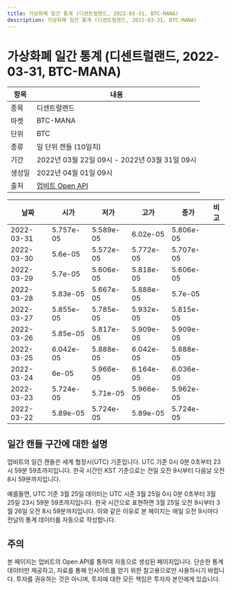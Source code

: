 ```yaml
---
title: 가상화폐 일간 통계 (디센트럴랜드, 2022-03-31, BTC-MANA)
description: 가상화폐 일간 통계 (디센트럴랜드, 2022-03-31, BTC-MANA)
---
```



가상화폐 일간 통계 (디센트럴랜드, 2022-03-31, BTC-MANA)
===

|항목|내용|
|--|--|
|종목|디센트럴랜드|
|마켓|BTC-MANA|
|단위|BTC|
|종류|일 단위 캔들 (10일치)|
|기간|2022년 03월 22일 09시 - 2022년 03월 31일 09시|
|생성일|2022년 04월 01일 09시|
|출처|[업비트 Open API](https://docs.upbit.com)|


|날짜|시가|저가|고가|종가|비고|
|--|--|--|--|--|--|
|2022-03-31|5.757e-05|5.589e-05|6.02e-05|5.806e-05|    |
|2022-03-30|5.6e-05|5.572e-05|5.772e-05|5.707e-05|    |
|2022-03-29|5.7e-05|5.606e-05|5.818e-05|5.606e-05|    |
|2022-03-28|5.83e-05|5.667e-05|5.888e-05|5.7e-05|    |
|2022-03-27|5.855e-05|5.785e-05|5.932e-05|5.815e-05|    |
|2022-03-26|5.85e-05|5.817e-05|5.909e-05|5.909e-05|    |
|2022-03-25|6.042e-05|5.888e-05|6.042e-05|5.888e-05|    |
|2022-03-24|6e-05|5.966e-05|6.164e-05|6.036e-05|    |
|2022-03-23|5.724e-05|5.71e-05|5.966e-05|5.962e-05|    |
|2022-03-22|5.89e-05|5.724e-05|5.89e-05|5.724e-05|    |


일간 캔들 구간에 대한 설명
---


업비트의 일간 캔들은 세계 협정시(UTC) 기준입니다. 
UTC 기준 0시 0분 0초부터 23시 59분 59초까지입니다. 
한국 시간인 KST 기준으로는 전일 오전 9시부터 다음날 오전 8시 59분까지입니다. 


예를들면, UTC 기준 3월 25일 데이터는 UTC 시준 3월 25일 0시 0분 0초부터 3월 25일 23시 59분 59초까지입니다. 
한국 시간으로 표현하면 3월 25일 오전 9시부터 3월 26일 오전 8시 59분까지입니다. 
이와 같은 이유로 본 페이지는 매일 오전 9시마다 전날의 통계 데이터를 자동으로 작성합니다. 


주의
---


본 페이지는 업비트의 Open API를 통하여 자동으로 생성된 페이지입니다. 
단순한 통계 데이터만 제공하고, 자료를 통해 인사이트를 얻기 위한 참고용으로만 사용하시기 바랍니다. 
투자를 권유하는 것은 아니며, 투자에 대한 모든 책임은 투자자 본인에게 있습니다. 
